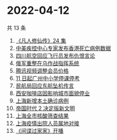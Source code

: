 # 2022-04-12

共 13 条

<!-- BEGIN ZHIHUSEARCH -->
<!-- 最后更新时间 Tue Apr 12 2022 01:13:05 GMT+0800 (China Standard Time) -->
1. [《凡人修仙传》24 集](https://www.zhihu.com/search?q=凡人修仙传之魔道争锋二十四集)
1. [中美疾控中心专家发布香港死亡病例数据](https://www.zhihu.com/search?q=香港新冠死亡病例数据)
1. [四川航空回应飞行员发布仇恨言论](https://www.zhihu.com/search?q=四川航空回应)
1. [俄军重整在乌作战指挥系统](https://www.zhihu.com/search?q=俄乌局势)
1. [腾讯视频调整会员价格](https://www.zhihu.com/search?q=腾讯视频会员价格)
1. [11 日起广州中小学停课停考](https://www.zhihu.com/search?q=广州疫情)
1. [民航局回应东航坠机传言](https://www.zhihu.com/search?q=民航局回应传言)
1. [西安咖啡店因影响城市面貌停业](https://www.zhihu.com/search?q=西安咖啡店)
1. [上海新增本土确诊病例](https://www.zhihu.com/search?q=上海新增确诊)
1. [帝国时代 2 决定版新文明](https://www.zhihu.com/search?q=帝国时代2新文明)
1. [上海全市核酸筛查结果](https://www.zhihu.com/search?q=上海全市核酸筛查结果)
1. [上海疫情出院人员属地对接](https://www.zhihu.com/search?q=上海出院人员)
1. [《间谍过家家》开播](https://www.zhihu.com/search?q=间谍过家家)
<!-- END ZHIHUSEARCH -->
